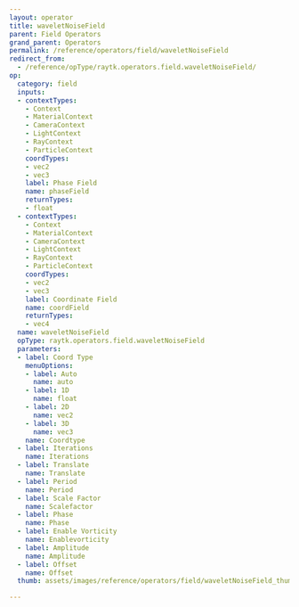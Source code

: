 ```yaml
---
layout: operator
title: waveletNoiseField
parent: Field Operators
grand_parent: Operators
permalink: /reference/operators/field/waveletNoiseField
redirect_from:
  - /reference/opType/raytk.operators.field.waveletNoiseField/
op:
  category: field
  inputs:
  - contextTypes:
    - Context
    - MaterialContext
    - CameraContext
    - LightContext
    - RayContext
    - ParticleContext
    coordTypes:
    - vec2
    - vec3
    label: Phase Field
    name: phaseField
    returnTypes:
    - float
  - contextTypes:
    - Context
    - MaterialContext
    - CameraContext
    - LightContext
    - RayContext
    - ParticleContext
    coordTypes:
    - vec2
    - vec3
    label: Coordinate Field
    name: coordField
    returnTypes:
    - vec4
  name: waveletNoiseField
  opType: raytk.operators.field.waveletNoiseField
  parameters:
  - label: Coord Type
    menuOptions:
    - label: Auto
      name: auto
    - label: 1D
      name: float
    - label: 2D
      name: vec2
    - label: 3D
      name: vec3
    name: Coordtype
  - label: Iterations
    name: Iterations
  - label: Translate
    name: Translate
  - label: Period
    name: Period
  - label: Scale Factor
    name: Scalefactor
  - label: Phase
    name: Phase
  - label: Enable Vorticity
    name: Enablevorticity
  - label: Amplitude
    name: Amplitude
  - label: Offset
    name: Offset
  thumb: assets/images/reference/operators/field/waveletNoiseField_thumb.png

---
```

